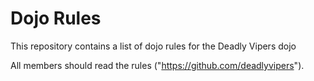 Dojo Rules
==========

This repository contains a list of dojo rules for the Deadly Vipers dojo

All members should read the rules ("https://github.com/deadlyvipers").
